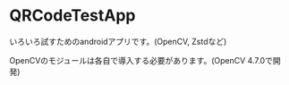 # QRCodeTestApp
いろいろ試すためのandroidアプリです。(OpenCV, Zstdなど)

OpenCVのモジュールは各自で導入する必要があります。(OpenCV 4.7.0で開発)

